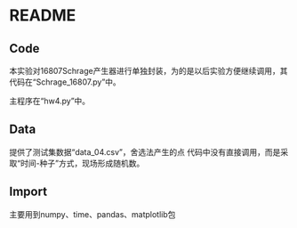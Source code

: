 # README

## Code

本实验对16807Schrage产生器进行单独封装，为的是以后实验方便继续调用，其代码在“Schrage_16807.py”中。

主程序在“hw4.py”中。

## Data

提供了测试集数据“data_04.csv”，舍选法产生的点
代码中没有直接调用，而是采取“时间-种子”方式，现场形成随机数。

## Import

主要用到numpy、time、pandas、matplotlib包